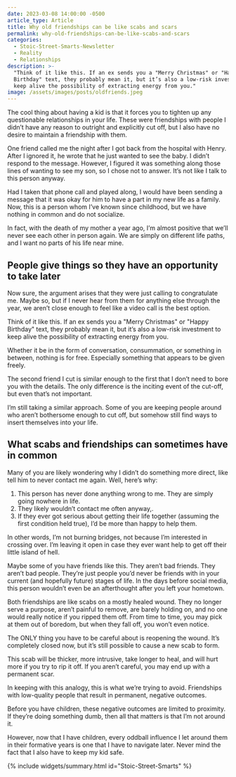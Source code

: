 ```yaml
---
date: 2023-03-08 14:00:00 -0500
article_type: Article
title: Why old friendships can be like scabs and scars
permalink: why-old-friendships-can-be-like-scabs-and-scars
categories:
  - Stoic-Street-Smarts-Newsletter
  - Reality
  - Relationships
description: >-
  "Think of it like this. If an ex sends you a "Merry Christmas" or "Happy
  Birthday" text, they probably mean it, but it’s also a low-risk investment to
  keep alive the possibility of extracting energy from you."
image: /assets/images/posts/oldfriends.jpeg
---
```

The cool thing about having a kid is that it forces you to tighten up any questionable relationships in your life. These were friendships with people I didn’t have any reason to outright and explicitly cut off, but I also have no desire to maintain a friendship with them.

One friend called me the night after I got back from the hospital with Henry. After I ignored it, he wrote that he just wanted to see the baby. I didn’t respond to the message. However, I figured it was something along those lines of wanting to see my son, so I chose not to answer. It’s not like I talk to this person anyway.

Had I taken that phone call and played along, I would have been sending a message that it was okay for him to have a part in my new life as a family. Now, this is a person whom I’ve known since childhood, but we have nothing in common and do not socialize.

In fact, with the death of my mother a year ago, I’m almost positive that we’ll never see each other in person again. We are simply on different life paths, and I want no parts of his life near mine.

## People give things so they have an opportunity to take later

Now sure, the argument arises that they were just calling to congratulate me. Maybe so, but if I never hear from them for anything else through the year, we aren’t close enough to feel like a video call is the best option.

Think of it like this. If an ex sends you a "Merry Christmas" or "Happy Birthday" text, they probably mean it, but it’s also a low-risk investment to keep alive the possibility of extracting energy from you.

Whether it be in the form of conversation, consummation, or something in between, nothing is for free. Especially something that appears to be given freely.

The second friend I cut is similar enough to the first that I don’t need to bore you with the details. The only difference is the inciting event of the cut-off, but even that’s not important.

I’m still taking a similar approach. Some of you are keeping people around who aren’t bothersome enough to cut off, but somehow still find ways to insert themselves into your life.

## What scabs and friendships can sometimes have in common

Many of you are likely wondering why I didn’t do something more direct, like tell him to never contact me again. Well, here’s why:

1. This person has never done anything wrong to me. They are simply going nowhere in life.
2. They likely wouldn’t contact me often anyway,.
3. If they ever got serious about getting their life together (assuming the first condition held true), I’d be more than happy to help them.

In other words, I’m not burning bridges, not because I’m interested in crossing over. I’m leaving it open in case they ever want help to get off their little island of hell.

Maybe some of you have friends like this. They aren’t bad friends. They aren’t bad people. They’re just people you’d never be friends with in your current (and hopefully future) stages of life. In the days before social media, this person wouldn’t even be an afterthought after you left your hometown.

Both friendships are like scabs on a mostly healed wound. They no longer serve a purpose, aren’t painful to remove, are barely holding on, and no one would really notice if you ripped them off. From time to time, you may pick at them out of boredom, but when they fall off, you won’t even notice.

The ONLY thing you have to be careful about is reopening the wound. It’s completely closed now, but it’s still possible to cause a new scab to form.

This scab will be thicker, more intrusive, take longer to heal, and will hurt more if you try to rip it off. If you aren’t careful, you may end up with a permanent scar.

In keeping with this analogy, this is what we’re trying to avoid. Friendships with low-quality people that result in permanent, negative outcomes.

Before you have children, these negative outcomes are limited to proximity. If they’re doing something dumb, then all that matters is that I’m not around it.

However, now that I have children, every oddball influence I let around them in their formative years is one that I have to navigate later. Never mind the fact that I also have to keep my kid safe.

{% include widgets/summary.html id="Stoic-Street-Smarts" %}